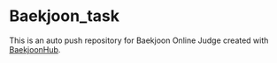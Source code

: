 # Baekjoon_task
This is an auto push repository for Baekjoon Online Judge created with [BaekjoonHub](https://github.com/BaekjoonHub/BaekjoonHub).
